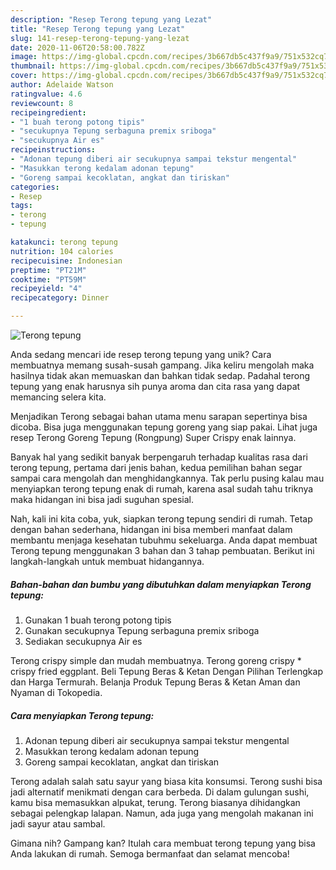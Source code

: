 ```yaml
---
description: "Resep Terong tepung yang Lezat"
title: "Resep Terong tepung yang Lezat"
slug: 141-resep-terong-tepung-yang-lezat
date: 2020-11-06T20:58:00.782Z
image: https://img-global.cpcdn.com/recipes/3b667db5c437f9a9/751x532cq70/terong-tepung-foto-resep-utama.jpg
thumbnail: https://img-global.cpcdn.com/recipes/3b667db5c437f9a9/751x532cq70/terong-tepung-foto-resep-utama.jpg
cover: https://img-global.cpcdn.com/recipes/3b667db5c437f9a9/751x532cq70/terong-tepung-foto-resep-utama.jpg
author: Adelaide Watson
ratingvalue: 4.6
reviewcount: 8
recipeingredient:
- "1 buah terong potong tipis"
- "secukupnya Tepung serbaguna premix sriboga"
- "secukupnya Air es"
recipeinstructions:
- "Adonan tepung diberi air secukupnya sampai tekstur mengental"
- "Masukkan terong kedalam adonan tepung"
- "Goreng sampai kecoklatan, angkat dan tiriskan"
categories:
- Resep
tags:
- terong
- tepung

katakunci: terong tepung 
nutrition: 104 calories
recipecuisine: Indonesian
preptime: "PT21M"
cooktime: "PT59M"
recipeyield: "4"
recipecategory: Dinner

---
```



![Terong tepung](https://img-global.cpcdn.com/recipes/3b667db5c437f9a9/751x532cq70/terong-tepung-foto-resep-utama.jpg)

Anda sedang mencari ide resep terong tepung yang unik? Cara membuatnya memang susah-susah gampang. Jika keliru mengolah maka hasilnya tidak akan memuaskan dan bahkan tidak sedap. Padahal terong tepung yang enak harusnya sih punya aroma dan cita rasa yang dapat memancing selera kita.

Menjadikan Terong sebagai bahan utama menu sarapan sepertinya bisa dicoba. Bisa juga menggunakan tepung goreng yang siap pakai. Lihat juga resep Terong Goreng Tepung (Rongpung) Super Crispy enak lainnya.

Banyak hal yang sedikit banyak berpengaruh terhadap kualitas rasa dari terong tepung, pertama dari jenis bahan, kedua pemilihan bahan segar sampai cara mengolah dan menghidangkannya. Tak perlu pusing kalau mau menyiapkan terong tepung enak di rumah, karena asal sudah tahu triknya maka hidangan ini bisa jadi suguhan spesial.


Nah, kali ini kita coba, yuk, siapkan terong tepung sendiri di rumah. Tetap dengan bahan sederhana, hidangan ini bisa memberi manfaat dalam membantu menjaga kesehatan tubuhmu sekeluarga. Anda dapat membuat Terong tepung menggunakan 3 bahan dan 3 tahap pembuatan. Berikut ini langkah-langkah untuk membuat hidangannya.

<!--inarticleads1-->

##### Bahan-bahan dan bumbu yang dibutuhkan dalam menyiapkan Terong tepung:

1. Gunakan 1 buah terong potong tipis
1. Gunakan secukupnya Tepung serbaguna premix sriboga
1. Sediakan secukupnya Air es


Terong crispy simple dan mudah membuatnya. Terong goreng crispy * crispy fried eggplant. Beli Tepung Beras &amp; Ketan Dengan Pilihan Terlengkap dan Harga Termurah. Belanja Produk Tepung Beras &amp; Ketan Aman dan Nyaman di Tokopedia. 

<!--inarticleads2-->

##### Cara menyiapkan Terong tepung:

1. Adonan tepung diberi air secukupnya sampai tekstur mengental
1. Masukkan terong kedalam adonan tepung
1. Goreng sampai kecoklatan, angkat dan tiriskan


Terong adalah salah satu sayur yang biasa kita konsumsi. Terong sushi bisa jadi alternatif menikmati dengan cara berbeda. Di dalam gulungan sushi, kamu bisa memasukkan alpukat, terung. Terong biasanya dihidangkan sebagai pelengkap lalapan. Namun, ada juga yang mengolah makanan ini jadi sayur atau sambal. 

Gimana nih? Gampang kan? Itulah cara membuat terong tepung yang bisa Anda lakukan di rumah. Semoga bermanfaat dan selamat mencoba!
